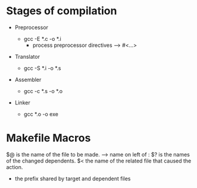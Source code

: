 # Stages of compilation

- Preprocessor 
    - gcc -E *.c -o *.i
        - process preprocessor directives --> #<...>

- Translator
    - gcc -S *.i -o *.s

- Assembler
    - gcc -c *.s -o *.o

- Linker 
    - gcc *.o -o exe

# Makefile Macros

$@ is the name of the file to be made. --> name on left of :
$? is the names of the changed dependents.
$< the name of the related file that caused the action.
* the prefix shared by target and dependent files
